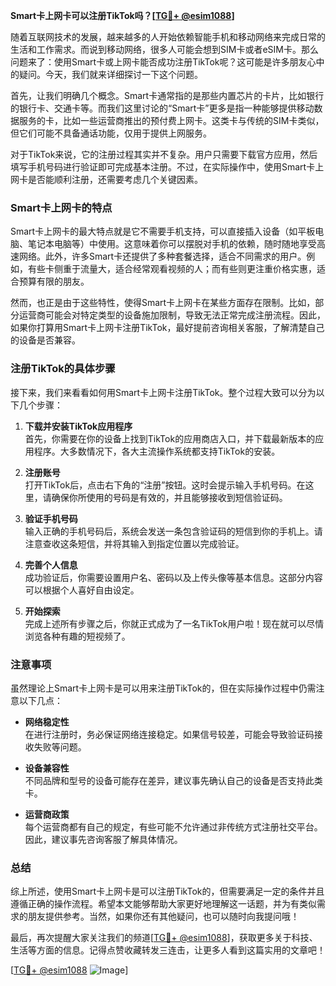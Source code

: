 **Smart卡上网卡可以注册TikTok吗？[[TG💪+ @esim1088](https://t.me/s/esim1088)]**

随着互联网技术的发展，越来越多的人开始依赖智能手机和移动网络来完成日常的生活和工作需求。而说到移动网络，很多人可能会想到SIM卡或者eSIM卡。那么问题来了：使用Smart卡或上网卡能否成功注册TikTok呢？这可能是许多朋友心中的疑问。今天，我们就来详细探讨一下这个问题。

首先，让我们明确几个概念。Smart卡通常指的是那些内置芯片的卡片，比如银行的银行卡、交通卡等。而我们这里讨论的“Smart卡”更多是指一种能够提供移动数据服务的卡，比如一些运营商推出的预付费上网卡。这类卡与传统的SIM卡类似，但它们可能不具备通话功能，仅用于提供上网服务。

对于TikTok来说，它的注册过程其实并不复杂。用户只需要下载官方应用，然后填写手机号码进行验证即可完成基本注册。不过，在实际操作中，使用Smart卡上网卡是否能顺利注册，还需要考虑几个关键因素。

### Smart卡上网卡的特点

Smart卡上网卡的最大特点就是它不需要手机支持，可以直接插入设备（如平板电脑、笔记本电脑等）中使用。这意味着你可以摆脱对手机的依赖，随时随地享受高速网络。此外，许多Smart卡还提供了多种套餐选择，适合不同需求的用户。例如，有些卡侧重于流量大，适合经常观看视频的人；而有些则更注重价格实惠，适合预算有限的朋友。

然而，也正是由于这些特性，使得Smart卡上网卡在某些方面存在限制。比如，部分运营商可能会对特定类型的设备施加限制，导致无法正常完成注册流程。因此，如果你打算用Smart卡上网卡注册TikTok，最好提前咨询相关客服，了解清楚自己的设备是否兼容。

### 注册TikTok的具体步骤

接下来，我们来看看如何用Smart卡上网卡注册TikTok。整个过程大致可以分为以下几个步骤：

1. **下载并安装TikTok应用程序**  
   首先，你需要在你的设备上找到TikTok的应用商店入口，并下载最新版本的应用程序。大多数情况下，各大主流操作系统都支持TikTok的安装。

2. **注册账号**  
   打开TikTok后，点击右下角的“注册”按钮。这时会提示输入手机号码。在这里，请确保你所使用的号码是有效的，并且能够接收到短信验证码。

3. **验证手机号码**  
   输入正确的手机号码后，系统会发送一条包含验证码的短信到你的手机上。请注意查收这条短信，并将其输入到指定位置以完成验证。

4. **完善个人信息**  
   成功验证后，你需要设置用户名、密码以及上传头像等基本信息。这部分内容可以根据个人喜好自由设定。

5. **开始探索**  
   完成上述所有步骤之后，你就正式成为了一名TikTok用户啦！现在就可以尽情浏览各种有趣的短视频了。

### 注意事项

虽然理论上Smart卡上网卡是可以用来注册TikTok的，但在实际操作过程中仍需注意以下几点：

- **网络稳定性**  
  在进行注册时，务必保证网络连接稳定。如果信号较差，可能会导致验证码接收失败等问题。
  
- **设备兼容性**  
  不同品牌和型号的设备可能存在差异，建议事先确认自己的设备是否支持此类卡。
  
- **运营商政策**  
  每个运营商都有自己的规定，有些可能不允许通过非传统方式注册社交平台。因此，建议事先咨询客服了解具体情况。

### 总结

综上所述，使用Smart卡上网卡是可以注册TikTok的，但需要满足一定的条件并且遵循正确的操作流程。希望本文能够帮助大家更好地理解这一话题，并为有类似需求的朋友提供参考。当然，如果你还有其他疑问，也可以随时向我提问哦！

最后，再次提醒大家关注我们的频道[[TG💪+ @esim1088](https://t.me/s/esim1088)]，获取更多关于科技、生活等方面的信息。记得点赞收藏转发三连击，让更多人看到这篇实用的文章吧！

[[TG💪+ @esim1088](https://t.me/s/esim1088) ![Image](https://i.postimg.cc/4NQfJmqS/Snipaste-2025-05-13-00-14-12.png)]